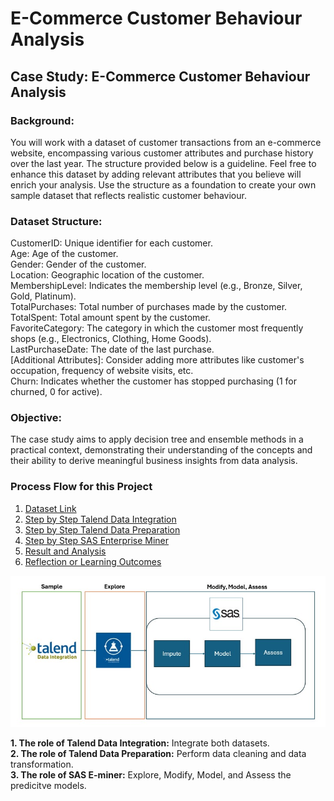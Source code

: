 # E-Commerce Customer Behaviour Analysis

## Case Study: E-Commerce Customer Behaviour Analysis 

### Background: 
You will work with a dataset of customer transactions from an e-commerce website, encompassing various customer attributes and purchase history over the last year. The structure provided below is a guideline. Feel free to enhance this dataset by adding  relevant attributes that you believe will enrich your analysis. Use the structure as a 
foundation to create your own sample dataset that reflects realistic customer behaviour. 

### Dataset Structure: 

CustomerID: Unique identifier for each customer.  
Age: Age of the customer.  
Gender: Gender of the customer.  
Location: Geographic location of the customer.  
MembershipLevel: Indicates the membership level (e.g., Bronze, Silver, Gold, Platinum).  
TotalPurchases: Total number of purchases made by the customer.  
TotalSpent: Total amount spent by the customer.  
FavoriteCategory: The category in which the customer most frequently shops (e.g., Electronics, Clothing, Home Goods).  
LastPurchaseDate: The date of the last purchase.  
[Additional Attributes]: Consider adding more attributes like customer's occupation, frequency of website visits, etc.  
Churn: Indicates whether the customer has stopped purchasing (1 for churned, 0 for active).

### Objective: 
The case study aims to apply decision tree and ensemble methods in a practical context, demonstrating their understanding of the concepts and their ability to derive meaningful business insights from data analysis. 

### Process Flow for this Project

1. [Dataset Link](https://github.com/sokqi918/WQD7005_AA1/tree/main/Dataset)
2. [Step by Step Talend Data Integration](https://github.com/sokqi918/WQD7005_AA1/tree/main/Talend%20Data%20Integration)
3. [Step by Step Talend Data Preparation](https://github.com/sokqi918/WQD7005_AA1/tree/main/Talend%20Data%20Preparation)
4. [Step by Step SAS Enterprise Miner](https://github.com/sokqi918/WQD7005_AA1/tree/main/SAS%20Enterprise%20Miner)
5. [Result and Analysis](https://github.com/sokqi918/WQD7005_AA1/tree/main/Result%20%26%20Analysis)
6. [Reflection or Learning Outcomes](https://github.com/sokqi918/WQD7005_AA1/tree/main/Reflection%20or%20Learning%20Outcomes)

![Updated Image](https://github.com/sokqi918/WQD7005_AA1/blob/main/Process%20flow.jpg)

**1. The role of Talend Data Integration:**
Integrate both datasets.  
**2. The role of Talend Data Preparation:**
Perform data cleaning and data transformation.  
**3. The role of SAS E-miner:**
Explore, Modify, Model, and Assess the predicitve models.
